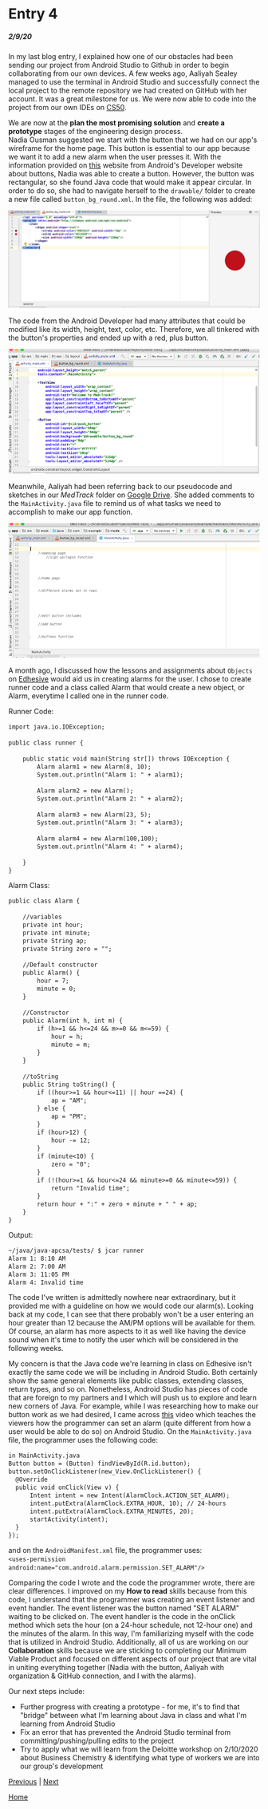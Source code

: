 # Entry 4
##### 2/9/20

In my last blog entry, I explained how one of our obstacles had been sending our project from Android Studio to Github in order to begin collaborating from our own devices. A few weeks ago, Aaliyah Sealey managed to use the terminal in Android Studio and successfully connect the local project to the remote repository we had created on GitHub with her account. It was a great milestone for us. We were now able to code into the project from our own IDEs on [CS50](https://ide.cs50.io/).

We are now at the **plan the most promising solution** and **create a prototype** stages of the engineering design process.<br>
Nadia Ousman suggested we start with the button that we had on our app's wireframe for the home page. This button is essential to our app because we want it to add a new alarm when the user presses it. With the information provided on [this](https://developer.android.com/guide/topics/ui/controls/button#java) website from Android's Developer website about buttons, Nadia was able to create a button. However, the button was rectangular, so she found Java code that would make it appear circular. In order to do so, she had to navigate herself to the `drawable/` folder to create a new file called `button_bg_round.xml`. In the file, the following was added:

![button](../images/button.png)

The code from the Android Developer had many attributes that could be modified like its width, height, text, color, etc. Therefore, we all tinkered with the button's properties and ended up with a red, plus button.

![button-attributes](../images/button-attributes.png)

Meanwhile, Aaliyah had been referring back to our pseudocode and sketches in our *MedTrack* folder on [Google Drive](https://www.google.com/drive/). She added comments to the `MainActivity.java` file to remind us of what tasks we need to accomplish to make our app function.

![comments](../images/comments.png)

A month ago, I discussed how the lessons and assignments about `Objects` on [Edhesive](https://edhesive.com/courses/apcs_java) would aid us in creating alarms for the user. I chose to create runner code and a class called Alarm that would create a new object, or Alarm, everytime I called one in the runner code.

Runner Code:
```
import java.io.IOException;

public class runner {

    public static void main(String str[]) throws IOException {
        Alarm alarm1 = new Alarm(8, 10);
        System.out.println("Alarm 1: " + alarm1);

        Alarm alarm2 = new Alarm();
        System.out.println("Alarm 2: " + alarm2);

        Alarm alarm3 = new Alarm(23, 5);
        System.out.println("Alarm 3: " + alarm3);

        Alarm alarm4 = new Alarm(100,100);
        System.out.println("Alarm 4: " + alarm4);

    }
}
```

Alarm Class:
```
public class Alarm {

    //variables
    private int hour;
    private int minute;
    private String ap;
    private String zero = "";

    //Default constructor
    public Alarm() {
        hour = 7;
        minute = 0;
    }

    //Constructor
    public Alarm(int h, int m) {
        if (h>=1 && h<=24 && m>=0 && m<=59) {
            hour = h;
            minute = m;
        }
    }

    //toString
    public String toString() {
        if ((hour>=1 && hour<=11) || hour ==24) {
            ap = "AM";
        } else {
            ap = "PM";
        }
        if (hour>12) {
            hour -= 12;
        }
        if (minute<10) {
            zero = "0";
        }
        if (!(hour>=1 && hour<=24 && minute>=0 && minute<=59)) {
            return "Invalid time";
        }
        return hour + ":" + zero + minute + " " + ap;
    }
}
```

Output:
```
~/java/java-apcsa/tests/ $ jcar runner
Alarm 1: 8:10 AM
Alarm 2: 7:00 AM
Alarm 3: 11:05 PM
Alarm 4: Invalid time
```
The code I've written is admittedly nowhere near extraordinary, but it provided me with a guideline on how we would code our alarm(s). Looking back at my code, I can see that there probably won't be a user entering an hour greater than 12 because the AM/PM options will be available for them. Of course, an alarm has more aspects to it as well like having the device sound when it's time to notify the user which will be considered in the following weeks.

My concern is that the Java code we're learning in class on Edhesive isn't exactly the same code we will be including in Android Studio. Both certainly show the same general elements like public classes, extending classes, return types, and so on. Nonetheless, Android Studio has pieces of code that are foreign to my partners and I which will push us to explore and learn new corners of Java. For example, while I was researching how to make our button work as we had desired, I came across [this](https://www.youtube.com/watch?v=W07OAiJCHa0) video which teaches the viewers how the programmer can set an alarm (quite different from how a user would be able to do so) on Android Studio. On the `MainActivity.java` file, the programmer uses the following code:
```
in MainActivity.java
Button button = (Button) findViewById(R.id.button);
button.setOnClickListener(new_View.OnClickListener() {
  @Override
  public void onClick(View v) {
      Intent intent = new Intent(AlarmClock.ACTION_SET_ALARM);
      intent.putExtra(AlarmClock.EXTRA_HOUR, 10); // 24-hours
      intent.putExtra(AlarmClock.EXTRA_MINUTES, 20);
      startActivity(intent);
  }
});
```
and on the `AndroidManifest.xml` file, the programmer uses:<br>
`<uses-permission android:name="com.android.alarm.permission.SET_ALARM"/>`

Comparing the code I wrote and the code the programmer wrote, there are clear differences. I improved on my **How to read** skills because from this code, I understand that the programmer was creating an event listener and event handler. The event listener was the button named "SET ALARM" waiting to be clicked on. The event handler is the code in the onClick method which sets the hour (on a 24-hour schedule, not 12-hour one) and the minutes of the alarm. In this way, I'm familiarizing myself with the code that is utilized in Android Studio. Additionally, all of us are working on our **Collaboration** skills because we are sticking to completing our Minimum Viable Product and focused on different aspects of our project that are vital in uniting everything together (Nadia with the button, Aaliyah with organization & GitHub connection, and I with the alarms).

Our next steps include:
* Further progress with creating a prototype - for me, it's to find that "bridge" between what I'm learning about Java in class and what I'm learning from Android Studio
* Fix an error that has prevented the Android Studio terminal from committing/pushing/pulling edits to the project
* Try to apply what we will learn from the Deloitte workshop on 2/10/2020 about Business Chemistry & identifying what type of workers we are into our group's development

[Previous](entry03.md) | [Next](entry05.md)

[Home](../README.md)